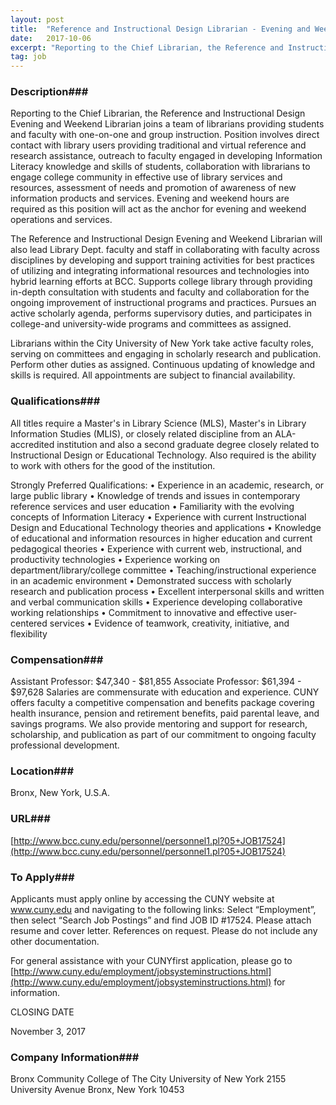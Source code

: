 ```yaml
---
layout: post
title:  "Reference and Instructional Design Librarian - Evening and Weekend (Assistant or Associate Professor)  - Bronx Community College"
date:   2017-10-06
excerpt: "Reporting to the Chief Librarian, the Reference and Instructional Design Evening and Weekend Librarian joins a team of librarians providing students and faculty with one-on-one and group instruction. Position involves direct contact with library users providing traditional and virtual reference and research assistance, outreach to faculty engaged in developing Information..."
tag: job
---
```


### Description###

Reporting to the Chief Librarian, the Reference and Instructional Design Evening and Weekend Librarian joins a team of librarians providing students and faculty with one-on-one and group instruction. Position involves direct contact with library users providing traditional and virtual reference and research assistance, outreach to faculty engaged in developing Information Literacy knowledge and skills of students, collaboration with librarians to engage college community in effective use of library services and resources, assessment of needs and promotion of awareness of new information products and services. Evening and weekend hours are required as this position will act as the anchor for evening and weekend operations and services. 

The Reference and Instructional Design Evening and Weekend Librarian will also lead Library Dept. faculty and staff in collaborating with faculty across disciplines by developing and support training activities for best practices of utilizing and integrating informational resources and technologies into hybrid learning efforts at BCC. Supports college library through providing in-depth consultation with students and faculty and collaboration for the ongoing improvement of instructional programs and practices. Pursues an active scholarly agenda, performs supervisory duties, and participates in college-and university-wide programs and committees as assigned. 

Librarians within the City University of New York take active faculty roles, serving on committees and engaging in scholarly research and publication. Perform other duties as assigned. Continuous updating of knowledge and skills is required. All appointments are subject to financial availability.




### Qualifications###

All titles require a Master's in Library Science (MLS), Master's in Library Information Studies (MLIS), or closely related discipline from an ALA-accredited institution and also a second graduate degree closely related to Instructional Design or Educational Technology. Also required is the ability to work with others for the good of the institution. 

Strongly Preferred Qualifications: 
• Experience in an academic, research, or large public library 
• Knowledge of trends and issues in contemporary reference services and user education 
• Familiarity with the evolving concepts of Information Literacy 
• Experience with current Instructional Design and Educational Technology theories and applications 
• Knowledge of educational and information resources in higher education and current pedagogical theories 
• Experience with current web, instructional, and productivity technologies 
• Experience working on department/library/college committee 
• Teaching/instructional experience in an academic environment 
• Demonstrated success with scholarly research and publication process 
• Excellent interpersonal skills and written and verbal communication skills 
• Experience developing collaborative working relationships 
• Commitment to innovative and effective user-centered services 
• Evidence of teamwork, creativity, initiative, and flexibility


### Compensation###

Assistant Professor: $47,340 - $81,855  Associate Professor: $61,394 - $97,628  Salaries are commensurate with education and experience.   CUNY offers faculty a competitive compensation and benefits package covering health insurance, pension and retirement benefits, paid parental leave, and savings programs. We also provide mentoring and support for research, scholarship, and publication as part of our commitment to ongoing faculty professional development.


### Location###

Bronx, New York, U.S.A.


### URL###

[http://www.bcc.cuny.edu/personnel/personnel1.pl?05+JOB17524](http://www.bcc.cuny.edu/personnel/personnel1.pl?05+JOB17524)

### To Apply###

Applicants must apply online by accessing the CUNY website at www.cuny.edu and navigating to the following links: Select “Employment”, then select “Search Job Postings” and find JOB ID #17524. Please attach resume and cover letter. References on request. Please do not include any other documentation. 

For general assistance with your CUNYfirst application, please go to [http://www.cuny.edu/employment/jobsysteminstructions.html](http://www.cuny.edu/employment/jobsysteminstructions.html) for information.

CLOSING DATE 

November 3, 2017 


### Company Information###

Bronx Community College of The City University of New York
2155 University Avenue
Bronx, New York 10453



